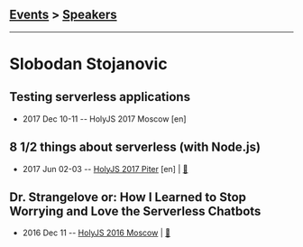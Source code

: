 ## [Events](../README.md) > [Speakers](../speakers.md)
---

# Slobodan Stojanovic

## Testing serverless applications
- 2017 Dec 10-11 -- HolyJS 2017 Moscow [en]   
## 8 1&#x2F;2 things about serverless (with Node.js)
- 2017 Jun 02-03 -- [HolyJS 2017 Piter](https://www.youtube.com/watch?v=-RL7OlhpqWU) [en] | [:notebook:](https://downloads.contentful.com/nn534z2fqr9f/6NGdg4bq4oUa4cca4UEssK/a8eec0e17247c16b0f013257513a898a/Slobodan-Stojanovic_8-1-2-things-about-serverless.pdf)  
## Dr. Strangelove or: How I Learned to Stop Worrying and Love the Serverless Chatbots
- 2016 Dec 11 -- [HolyJS 2016 Moscow](https://www.youtube.com/watch?v=hRkK3xCYJ1g)  | [:notebook:](https://assets.contentful.com/nn534z2fqr9f/1WMFErbKO0muAmMwoOWGaA/c240315f0a44feff038cb94d67085732/SlobodanStojanovic_DrStrangeloveOrHowILearnedToStopWorryingAndLoveTheServerlessChatbots-2.pdf)  
